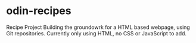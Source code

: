 # odin-recipes
Recipe Project
Building the groundowrk for a HTML based webpage, using Git repositories. Currently only using HTML, no CSS or JavaScript to add. 
